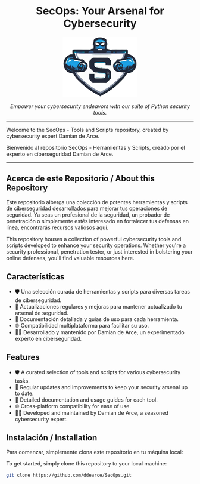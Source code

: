 <h1 align="center">SecOps: Your Arsenal for Cybersecurity</h1>

<p align="center">
  <img src="secops.png" alt="SecOps Logo" width="200">
</p>

<p align="center">
  <em>Empower your cybersecurity endeavors with our suite of Python security tools.</em>
</p>

---

Welcome to the SecOps - Tools and Scripts repository, created by cybersecurity expert Damian de Arce.

Bienvenido al repositorio SecOps - Herramientas y Scripts, creado por el experto en ciberseguridad Damian de Arce.

---

## Acerca de este Repositorio / About this Repository

Este repositorio alberga una colección de potentes herramientas y scripts de ciberseguridad desarrollados para mejorar tus operaciones de seguridad. Ya seas un profesional de la seguridad, un probador de penetración o simplemente estés interesado en fortalecer tus defensas en línea, encontrarás recursos valiosos aquí.

This repository houses a collection of powerful cybersecurity tools and scripts developed to enhance your security operations. Whether you're a security professional, penetration tester, or just interested in bolstering your online defenses, you'll find valuable resources here.

## Características

- 🛡️ Una selección curada de herramientas y scripts para diversas tareas de ciberseguridad.
- 🚀 Actualizaciones regulares y mejoras para mantener actualizado tu arsenal de seguridad.
- 💼 Documentación detallada y guías de uso para cada herramienta.
- 🌐 Compatibilidad multiplataforma para facilitar su uso.
- 🧑‍💻 Desarrollado y mantenido por Damian de Arce, un experimentado experto en ciberseguridad.
## Features
- 🛡️ A curated selection of tools and scripts for various cybersecurity tasks.
- 🚀 Regular updates and improvements to keep your security arsenal up to date.
- 💼 Detailed documentation and usage guides for each tool.
- 🌐 Cross-platform compatibility for ease of use.
- 🧑‍💻 Developed and maintained by Damian de Arce, a seasoned cybersecurity expert.

## Instalación / Installation

Para comenzar, simplemente clona este repositorio en tu máquina local:

To get started, simply clone this repository to your local machine:

```bash
git clone https://github.com/ddearce/SecOps.git
